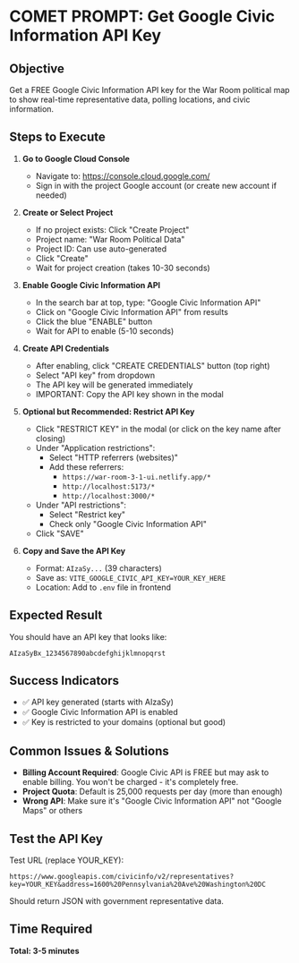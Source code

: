 # COMET PROMPT: Get Google Civic Information API Key

## Objective
Get a FREE Google Civic Information API key for the War Room political map to show real-time representative data, polling locations, and civic information.

## Steps to Execute

1. **Go to Google Cloud Console**
   - Navigate to: https://console.cloud.google.com/
   - Sign in with the project Google account (or create new account if needed)

2. **Create or Select Project**
   - If no project exists: Click "Create Project"
   - Project name: "War Room Political Data" 
   - Project ID: Can use auto-generated
   - Click "Create"
   - Wait for project creation (takes 10-30 seconds)

3. **Enable Google Civic Information API**
   - In the search bar at top, type: "Google Civic Information API"
   - Click on "Google Civic Information API" from results
   - Click the blue "ENABLE" button
   - Wait for API to enable (5-10 seconds)

4. **Create API Credentials**
   - After enabling, click "CREATE CREDENTIALS" button (top right)
   - Select "API key" from dropdown
   - The API key will be generated immediately
   - IMPORTANT: Copy the API key shown in the modal

5. **Optional but Recommended: Restrict API Key**
   - Click "RESTRICT KEY" in the modal (or click on the key name after closing)
   - Under "Application restrictions":
     - Select "HTTP referrers (websites)"
     - Add these referrers:
       - `https://war-room-3-1-ui.netlify.app/*`
       - `http://localhost:5173/*`
       - `http://localhost:3000/*`
   - Under "API restrictions":
     - Select "Restrict key"
     - Check only "Google Civic Information API"
   - Click "SAVE"

6. **Copy and Save the API Key**
   - Format: `AIzaSy...` (39 characters)
   - Save as: `VITE_GOOGLE_CIVIC_API_KEY=YOUR_KEY_HERE`
   - Location: Add to `.env` file in frontend

## Expected Result
You should have an API key that looks like:
```
AIzaSyBx_1234567890abcdefghijklmnopqrst
```

## Success Indicators
- ✅ API key generated (starts with AIzaSy)
- ✅ Google Civic Information API is enabled
- ✅ Key is restricted to your domains (optional but good)

## Common Issues & Solutions
- **Billing Account Required**: Google Civic API is FREE but may ask to enable billing. You won't be charged - it's completely free.
- **Project Quota**: Default is 25,000 requests per day (more than enough)
- **Wrong API**: Make sure it's "Google Civic Information API" not "Google Maps" or others

## Test the API Key
Test URL (replace YOUR_KEY):
```
https://www.googleapis.com/civicinfo/v2/representatives?key=YOUR_KEY&address=1600%20Pennsylvania%20Ave%20Washington%20DC
```

Should return JSON with government representative data.

## Time Required
**Total: 3-5 minutes**